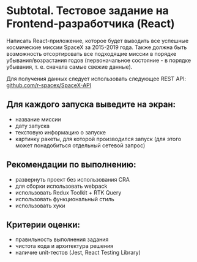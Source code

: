 
# Subtotal. Тестовое задание на Frontend-разработчика (React)

Написать  React-приложение, которое будет выводить все успешные космические миссии SpaceX за 2015-2019 года. Также должна быть возможность отсортировать все подходящие миссии в порядке убывания/возрастания годов (первоначальное состояние - в порядке убывания, т. е. сначала самые свежие данные).


Для получения данных следует использовать следующее REST API: [github.com/r-spacex/SpaceX-API](https://github.com/r-spacex/SpaceX-API)

## Для каждого запуска выведите на экран:
* название миссии
* дату запуска
* текстовую информацию о запуске
* картинку ракеты, для которой производился запуск (для этого может понадобиться отдельный сетевой запрос)

## Рекомендации по выполнению:
* развернуть проект без использования CRA
* для сборки использовать webpack
* использовать Redux Toolkit + RTK Query
* использовать функциональный стиль
* использовать хуки

## Критерии оценки:
* правильность выполнения задания
* чистота кода и архитектура решения
* наличие unit-тестов (Jest, React Testing Library)
